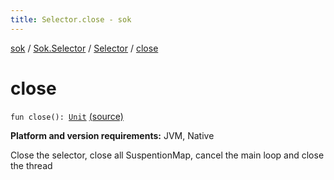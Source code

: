 ```yaml
---
title: Selector.close - sok
---
```


[sok](../../index.html) / [Sok.Selector](../index.html) / [Selector](index.html) / [close](./close.html)

# close

`fun close(): `[`Unit`](https://kotlinlang.org/api/latest/jvm/stdlib/kotlin/-unit/index.html) [(source)](https://github.com/SeekDaSky/Sok/tree/master/jvm/sok-jvm/src/Sok/Selector/Selector.kt#L349)

**Platform and version requirements:** JVM, Native

Close the selector, close all SuspentionMap, cancel the main loop and close the thread

